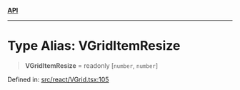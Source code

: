 [**API**](../../API.md)

***

# Type Alias: VGridItemResize

> **VGridItemResize** = readonly \[`number`, `number`\]

Defined in: [src/react/VGrid.tsx:105](https://github.com/inokawa/virtua/blob/a15901437620886aba5695328028f01892b50f09/src/react/VGrid.tsx#L105)
